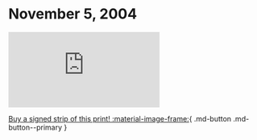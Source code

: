 # November 5, 2004

![](https://www.achewood.com/comic.php?date=11052004)

[Buy a signed strip of this print! :material-image-frame:](https://achewood-holiday-pop-up.myshopify.com/products/strip#11052004){ .md-button .md-button--primary }
